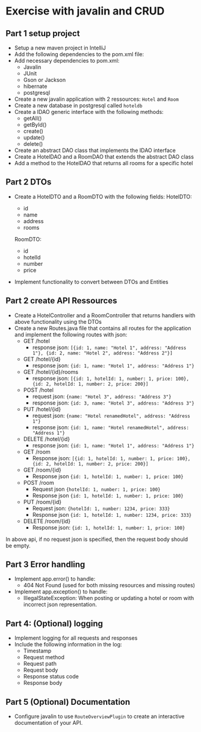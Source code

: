 # Exercise with javalin and CRUD

## Part 1 setup project

- Setup a new maven project in IntelliJ
- Add the following dependencies to the pom.xml file:
- Add necessary dependencies to pom.xml:
  - Javalin
  - JUnit
  - Gson or Jackson
  - hibernate
  - postgresql
- Create a new javalin application with 2 ressources: `Hotel`  and `Room`
- Create a new database in postgresql called `hoteldb`
- Create a IDAO generic interface with the following methods:
  - getAll()
  - getById()
  - create()
  - update()
  - delete()
- Create an abstract DAO class that implements the IDAO interface
- Create a HotelDAO and a RoomDAO that extends the abstract DAO class
- Add a method to the HotelDAO that returns all rooms for a specific hotel

## Part 2 DTOs

- Create a HotelDTO and a RoomDTO with the following fields:
  HotelDTO:
  - id
  - name
  - address
  - rooms

  RoomDTO:
  - id
  - hotelId
  - number
  - price

- Implement functionality to convert between DTOs and Entities


## Part 2 create API Ressources

- Create a HotelController and a RoomController that returns handlers with above functionality using the DTOs
- Create a new Routes.java file that contains all routes for the application and implement the following routes with json:
  - GET /hotel
    - response json: `[{id: 1, name: "Hotel 1", address: "Address 1"}, {id: 2, name: "Hotel 2", address: "Address 2"}]`
  - GET /hotel/{id}
    - response json: `{id: 1, name: "Hotel 1", address: "Address 1"}`
  - GET /hotel/{id}/rooms
    - response json: `[{id: 1, hotelId: 1, number: 1, price: 100}, {id: 2, hotelId: 1, number: 2, price: 200}]`
  - POST /hotel
    - request json: `{name: "Hotel 3", address: "Address 3"}`
    - response json: `{id: 3, name: "Hotel 3", address: "Address 3"}`
  - PUT /hotel/{id}
    - request json: `{name: "Hotel renamedHotel", address: "Address 1"}`
    - response json: `{id: 1, name: "Hotel renamedHotel", address: "Address 1"}`
  - DELETE /hotel/{id}
    - response json: `{id: 1, name: "Hotel 1", address: "Address 1"}`
  - GET /room
    - Response json: `[{id: 1, hotelId: 1, number: 1, price: 100}, {id: 2, hotelId: 1, number: 2, price: 200}]`
  - GET /room/{id}
    - Response json `{id: 1, hotelId: 1, number: 1, price: 100}`
  - POST /room
    - Request json `{hotelId: 1, number: 1, price: 100}`
    - Response json `{id: 1, hotelId: 1, number: 1, price: 100}`
  - PUT /room/{id}
    - Request json: `{hotelId: 1, number: 1234, price: 333}`
    - Response json `{id: 1, hotelId: 1, number: 1234, price: 333}`
  - DELETE /room/{id}
    - Response json: `{id: 1, hotelId: 1, number: 1, price: 100}`

In above api, if no request json is specified, then the request body should be empty.

## Part 3 Error handling

- Implement app.error() to handle:
  - 404 Not Found (used for both missing resources and missing routes)
- Implement app.exception() to handle:
  - IllegalStateException: When posting or updating a hotel or room with incorrect json representation.

## Part 4: (Optional) logging
- Implement logging for all requests and responses
- Include the following information in the log:
  - Timestamp
  - Request method
  - Request path
  - Request body
  - Response status code
  - Response body

## Part 5 (Optional) Documentation
- Configure javalin to use `RouteOverviewPlugin` to create an interactive documentation of your API.


